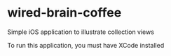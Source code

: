 # wired-brain-coffee
Simple iOS application to illustrate collection views

To run this application, you must have XCode installed
